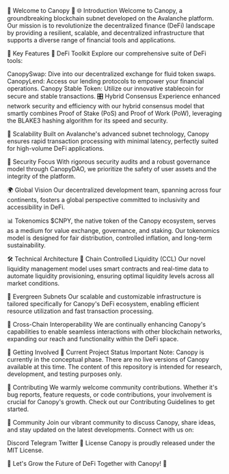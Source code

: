 🌿 Welcome to Canopy 🌿
🌐 Introduction
Welcome to Canopy, a groundbreaking blockchain subnet developed on the Avalanche platform. Our mission is to revolutionize the decentralized finance (DeFi) landscape by providing a resilient, scalable, and decentralized infrastructure that supports a diverse range of financial tools and applications.

🌟 Key Features
🔧 DeFi Toolkit
Explore our comprehensive suite of DeFi tools:

CanopySwap: Dive into our decentralized exchange for fluid token swaps.
CanopyLend: Access our lending protocols to empower your financial operations.
Canopy Stable Token: Utilize our innovative stablecoin for secure and stable transactions.
🎛️ Hybrid Consensus
Experience enhanced network security and efficiency with our hybrid consensus model that smartly combines Proof of Stake (PoS) and Proof of Work (PoW), leveraging the BLAKE3 hashing algorithm for its speed and security.

🚀 Scalability
Built on Avalanche's advanced subnet technology, Canopy ensures rapid transaction processing with minimal latency, perfectly suited for high-volume DeFi applications.

🔐 Security Focus
With rigorous security audits and a robust governance model through CanopyDAO, we prioritize the safety of user assets and the integrity of the platform.

🌍 Global Vision
Our decentralized development team, spanning across four continents, fosters a global perspective committed to inclusivity and accessibility in DeFi.

📊 Tokenomics
$CNPY, the native token of the Canopy ecosystem, serves as a medium for value exchange, governance, and staking. Our tokenomics model is designed for fair distribution, controlled inflation, and long-term sustainability.

🛠️ Technical Architecture
🔀 Chain Controlled Liquidity (CCL)
Our novel liquidity management model uses smart contracts and real-time data to automate liquidity provisioning, ensuring optimal liquidity levels across all market conditions.

🔗 Evergreen Subnets
Our scalable and customizable infrastructure is tailored specifically for Canopy's DeFi ecosystem, enabling efficient resource utilization and fast transaction processing.

🌉 Cross-Chain Interoperability
We are continually enhancing Canopy's capabilities to enable seamless interactions with other blockchain networks, expanding our reach and functionality within the DeFi space.

🚀 Getting Involved
📢 Current Project Status
Important Note: Canopy is currently in the conceptual phase. There are no live versions of Canopy available at this time. The content of this repository is intended for research, development, and testing purposes only.

🤝 Contributing
We warmly welcome community contributions. Whether it's bug reports, feature requests, or code contributions, your involvement is crucial for Canopy's growth. Check out our Contributing Guidelines to get started.

💬 Community
Join our vibrant community to discuss Canopy, share ideas, and stay updated on the latest developments. Connect with us on:

Discord
Telegram
Twitter
📜 License
Canopy is proudly released under the MIT License.

🌱 Let's Grow the Future of DeFi Together with Canopy! 🌱
